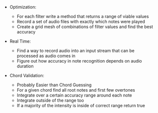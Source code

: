 - Optimization:
  - For each filter write a method that returns a range of viable values
  - Record a set of audio files with exactly which notes were played
  - Create a grid mesh of combinations of filter values and find the best accuracy

- Real Time:
  - Find a way to record audio into an input stream that can be processed as audio comes in
  - Figure out how accuracy in note recognition depends on audio duration

- Chord Validation:
  - Probably Easier than Chord Guessing
  - For a given chord find all root notes and first few overtones
  - Integrate over a certain accuracy range around each note
  - Integrate outside of the range too
  - If a majority of the intensity is inside of correct range return true
  